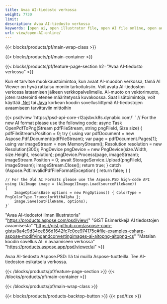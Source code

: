 ```yaml
---
title: Avaa AI-tiedosto verkossa
weight: 7730
limit: 
description: Avaa AI-tiedosto verkossa
keywords: [open ai, open illustrator file, open AI file online, open adobe illustrator, preview of ai file, ai format open]
url: view/open-AI-online/
---
```


{{< blocks/products/pf/main-wrap-class >}}


{{< blocks/products/pf/main-container >}}

{{< blocks/products/pf/feature-page-section h2="Avaa AI-tiedosto verkossa" >}}
<p>Kun et tarvitse muokkaustoimintoa, kun avaat AI-muodon verkossa, tämä AI Viewer on hyvä ratkaisu moniin tarkoituksiin. Voit avata AI-tiedoston verkossa lataamisen jälkeen verkkopalvelimelle. AI-muoto on vektorimuoto, joten rasterointi etenee määritetyssä kuvakoossa. Saat lisätoimintoja, voit käyttää <a href="/psd/net">.Net</a> tai <a href="/psd/java">Java</a> korkean koodin sovellusliittymä AI-tiedostojen avaamiseen tarvittaviin mittoihin</p>
{{< psd/view `https://psd-api-core-rl2ajsbv.k8s.dynabic.com/` 
`	// For the new AI format please use the following code:
	async Task<bool> OpenPdfToPng(Stream pdfFileStream, string pngFileId, Size size)
	{
		pdfFileStream.Position = 0;
		try
		{
			using var pdfDocument = new Aspose.Pdf.Document(pdfFileStream);
			var page = pdfDocument.Pages[1];
			using var imageStream = new MemoryStream();
			Resolution resolution = new Resolution(300);
			PngDevice pngDevice = new PngDevice(size.Width, size.Height, resolution);
			pngDevice.Process(page, imageStream);
			imageStream.Position = 0;
			await StorageService.Upload(pngFileId, imageStream);
			imageStream.Close();
			return true;
		}
		catch (Aspose.Pdf.InvalidPdfFileFormatException)
		{
			return false;
		}
	}
	
	// For the Old AI Formats please use the Aspose.PSD high-code API
	using (AiImage image = (AiImage)Image.Load(sourceFileName))
	{
		ImageOptionsBase options = new PngOptions() { ColorType = PngColorType.TruecolorWithAlpha };
		image.Save(outFileName, options);
	}` 
"Avaa AI-tiedostot ilman Illustratoria" "https://products.aspose.com/psd/view/" 
"GIST Esimerkkejä AI tiedostojen avaamisesta" "https://gist.github.com/aspose-com-gists/8a4c9d34ce856d1642fc7c0ce974175c#file-examples-csharp-aspose-modifyingandconvertingimages-ai-aitopng-aitopng-cs" 
"Matalan koodin sovellus AI: n avaamiseen verkossa" "https://products.aspose.app/psd/viewer/ai" >}}
<p>Avaa AI-tiedosto Aspose.PSD: llä tai muilla Aspose-tuotteilla. Tee AI-tiedoston esikatselu verkossa.</p>
{{< /blocks/products/pf/feature-page-section >}}
{{< /blocks/products/pf/main-container >}}


{{< /blocks/products/pf/main-wrap-class >}}

{{< blocks/products/products-backtop-button >}}
{{< psd/tize >}}
